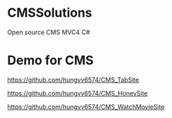 # CMSSolutions
Open source CMS MVC4 C#
# Demo for CMS
https://github.com/hungvv6574/CMS_TabSite

https://github.com/hungvv6574/CMS_HoneySite

https://github.com/hungvv6574/CMS_WatchMovieSite
